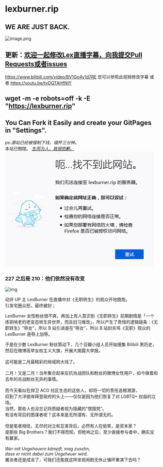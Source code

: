 # lexburner.rip
## WE ARE JUST BACK.
![image.png](https://s2.loli.net/2021/12/12/TEAWQajpo2cqbXJ.png)

## 更新：[欢迎一起修改Lex直播字幕，向我提交Pull Requests或者issues](https://github.com/Xiaozhan-sb/lexburner.rip/blob/main/assets/others/Modified.srt)

https://www.bilibili.com/video/BV1Go4y1d7RE
您可以参照此视频修改字幕  或者 https://youtu.be/tvDQTAHfNtY

## wget -m -e robots=off -k -E "https://lexburner.rip"

## You Can Fork it Easily and create your GitPages in "Settings".

*ps:源站已经被强制下线，缅怀三分钟。*<br>
本站已關閉。
[*生而为人，我很抱歉。*](main/assets/1.md) <br>
![](https://raw.githubusercontent.com/Xiaozhan-sb/lexburner.rip/main/assets/img/0h.JPG)

### 227 之后是 210：他们依然没有改变<br>



![img](https://lh3.googleusercontent.com/-gaaSXUpKk5o/YCPotJCVe_I/AAAAAAAANS0/YTbpcYbDfuEirTzh1io6ezrwjlgv1jVSQCLcBGAsYHQ/s1600/1612966062243884-0.png)<br>

动评 UP 主 LexBurner 在直播中对《无职转生》的观众开地图炮，<br>引发宅圈众怒，最终被封；<br>



LexBurner  女性粉丝很不爽，再加上有人意识到《无职转生》前期剧情是「一个炼铜啃老的老变态转生异世界，而且旧习难改」，所以产生了奇怪的逻辑链条：《无职转生》“辱女”，所以 B 站引进是在“辱女”，所以 B 站封杀骂《无职》观众的 LexBurner 是辱上加辱。<br>

于是在少数 LexBurner 粉丝策动下，几个豆瓣小组人员开始搜集 Bilibili 黑历史，然后在微博高举女权主义大旗，开展大揭露大举报。<br>
<br>
这可能是二月最精彩的局域网大戏了。<br>
<br>
二月！又是二月！当年集合起来反抗肖战团队和粉丝的微博女性用户，如今做着和去年的肖战粉丝无异的事情。<br>
<br>
而今天看似在捍卫 ACG 社区生态的这些人，却将一切的责任追根溯源，<br>扣到了大洋彼岸拜登政府的头上——仅仅是因为他们恢复了对 LGBTQ+ 权益的立场。<br>当然，那些人也没忘记将质疑者视为隐藏的“恨国党”。
<br>
有没有背后的图谋者呢？这本来是无所谓有、无所谓无的。<br>
<br>
但是笔者相信，无尽的对立和互害背后，必然有人在偷笑，是资本家？<br>是那些 Big Brothers？我们不得而知，但枪响之后，至少直接参与者中，确实没有赢家。<br>
<br>
*Wer mit Ungeheuern kämpft, mag zusehn,<br> dass er nicht dabei zum Ungeheuer wird.*
<br>
屠龙者还是成龙了，可我们还能就这样坐视闹剧无休止循环重演下去吗？<br>

